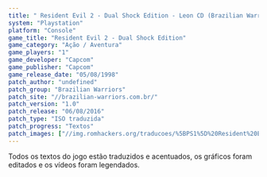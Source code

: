 ```yaml
---
title: " Resident Evil 2 - Dual Shock Edition - Leon CD (Brazilian Warriors)"
system: "Playstation"
platform: "Console"
game_title: "Resident Evil 2 - Dual Shock Edition"
game_category: "Ação / Aventura"
game_players: "1"
game_developer: "Capcom"
game_publisher: "Capcom"
game_release_date: "05/08/1998"
patch_author: "undefined"
patch_group: "Brazilian Warriors"
patch_site: "//brazilian-warriors.com.br/"
patch_version: "1.0"
patch_release: "06/08/2016"
patch_type: "ISO traduzida"
patch_progress: "Textos"
patch_images: ["//img.romhackers.org/traducoes/%5BPS1%5D%20Resident%20Evil%202%20-%20Dual%20Shock%20Edition%20-%20Brazilian%20Warriors%20-%201.jpg","//img.romhackers.org/traducoes/%5BPS1%5D%20Resident%20Evil%202%20-%20Dual%20Shock%20Edition%20-%20Brazilian%20Warriors%20-%202.jpg","//img.romhackers.org/traducoes/%5BPS1%5D%20Resident%20Evil%202%20-%20Dual%20Shock%20Edition%20-%20Brazilian%20Warriors%20-%203.jpg"]
---
```

Todos os textos do jogo estão traduzidos e acentuados, os gráficos foram editados e os vídeos foram legendados.